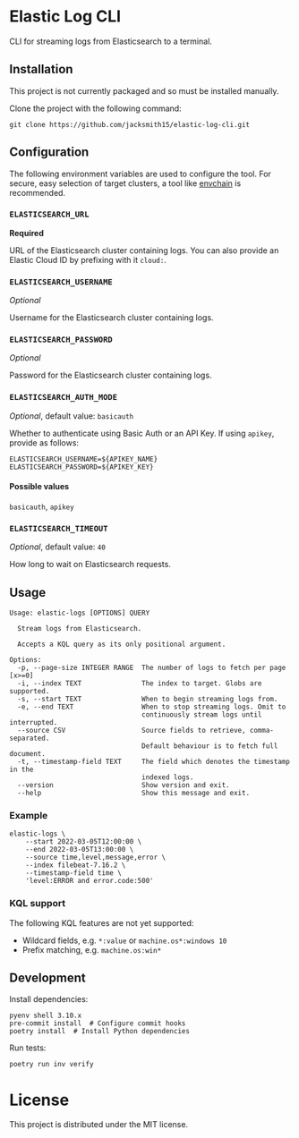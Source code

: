 # Elastic Log CLI

CLI for streaming logs from Elasticsearch to a terminal.

## Installation

This project is not currently packaged and so must be installed manually.

Clone the project with the following command:
```
git clone https://github.com/jacksmith15/elastic-log-cli.git
```

## Configuration

The following environment variables are used to configure the tool. For secure, easy selection of target clusters, a tool like [envchain](https://github.com/sorah/envchain) is recommended.

<!-- generated env. vars. start -->
### `ELASTICSEARCH_URL`

**Required**

URL of the Elasticsearch cluster containing logs. You can also provide an Elastic Cloud ID by prefixing with it `cloud:`.

### `ELASTICSEARCH_USERNAME`

*Optional*

Username for the Elasticsearch cluster containing logs.

### `ELASTICSEARCH_PASSWORD`

*Optional*

Password for the Elasticsearch cluster containing logs.

### `ELASTICSEARCH_AUTH_MODE`

*Optional*, default value: `basicauth`

Whether to authenticate using Basic Auth or an API Key. If using `apikey`, provide as follows:

```
ELASTICSEARCH_USERNAME=${APIKEY_NAME}
ELASTICSEARCH_PASSWORD=${APIKEY_KEY}
```

#### Possible values

`basicauth`, `apikey`

### `ELASTICSEARCH_TIMEOUT`

*Optional*, default value: `40`

How long to wait on Elasticsearch requests.
<!-- generated env. vars. end -->

## Usage

<!-- generated usage start -->
```
Usage: elastic-logs [OPTIONS] QUERY

  Stream logs from Elasticsearch.

  Accepts a KQL query as its only positional argument.

Options:
  -p, --page-size INTEGER RANGE  The number of logs to fetch per page  [x>=0]
  -i, --index TEXT               The index to target. Globs are supported.
  -s, --start TEXT               When to begin streaming logs from.
  -e, --end TEXT                 When to stop streaming logs. Omit to
                                 continuously stream logs until interrupted.
  --source CSV                   Source fields to retrieve, comma-separated.
                                 Default behaviour is to fetch full document.
  -t, --timestamp-field TEXT     The field which denotes the timestamp in the
                                 indexed logs.
  --version                      Show version and exit.
  --help                         Show this message and exit.

```
<!-- generated usage end -->


### Example

```shell
elastic-logs \
    --start 2022-03-05T12:00:00 \
    --end 2022-03-05T13:00:00 \
    --source time,level,message,error \
    --index filebeat-7.16.2 \
    --timestamp-field time \
    'level:ERROR and error.code:500'
```

### KQL support

The following KQL features are not yet supported:

- Wildcard fields, e.g. `*:value` or `machine.os*:windows 10`
- Prefix matching, e.g. `machine.os:win*`


## Development

Install dependencies:

```shell
pyenv shell 3.10.x
pre-commit install  # Configure commit hooks
poetry install  # Install Python dependencies
```

Run tests:

```shell
poetry run inv verify
```

# License
This project is distributed under the MIT license.
